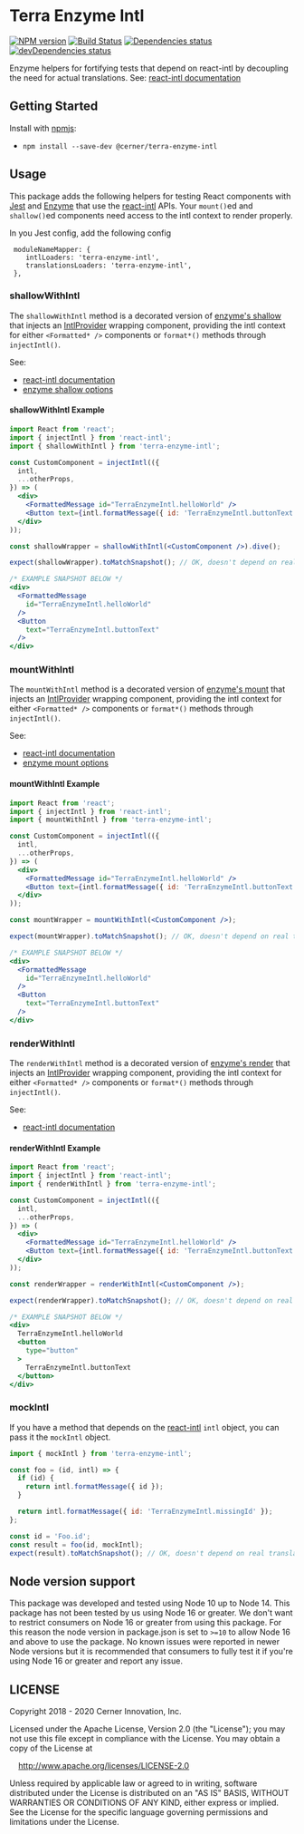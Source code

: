# Terra Enzyme Intl

[![NPM version](https://badgen.net/npm/v/@cerner/terra-enzyme-intl)](https://www.npmjs.com/package/@cerner/terra-enzyme-intl)
[![Build Status](https://badgen.net/travis/cerner/terra-toolkit)](https://travis-ci.com/cerner/terra-toolkit)
[![Dependencies status](https://badgen.net/david/dep/cerner/terra-enzyme-intl)](https://david-dm.org/cerner/terra-enzyme-intl)
[![devDependencies status](https://badgen.net/david/dev/cerner/terra-enzyme-intl)](https://david-dm.org/cerner/terra-enzyme-intl?type=dev)

Enzyme helpers for fortifying tests that depend on react-intl by decoupling the need for actual translations. See: [react-intl documentation](https://github.com/yahoo/react-intl/wiki/Testing-with-React-Intl#helper-function-1)

## Getting Started

Install with [npmjs](https://www.npmjs.com):

* `npm install --save-dev @cerner/terra-enzyme-intl`

## Usage

This package adds the following helpers for testing React components with [Jest](https://jestjs.io/) and [Enzyme](https://airbnb.io/enzyme/) that use the [react-intl](https://github.com/yahoo/react-intl) APIs. Your `mount()`ed and `shallow()`ed components need access to the intl context to render properly.

In you Jest config, add the following config

```
 moduleNameMapper: {
    intlLoaders: 'terra-enzyme-intl',
    translationsLoaders: 'terra-enzyme-intl',
 },
```

### shallowWithIntl

The `shallowWithIntl` method is a decorated version of [enzyme's shallow](https://airbnb.io/enzyme/docs/api/shallow.html#shallow-rendering-api) that injects an [IntlProvider](https://formatjs.io/docs/react-intl/components#intlprovider) wrapping component, providing the intl context for either `<Formatted* />` components or `format*()` methods through `injectIntl()`.

See:

* [react-intl documentation](https://formatjs.io/docs/guides/testing/#enzyme)
* [enzyme shallow options](https://airbnb.io/enzyme/docs/api/shallow.html#shallownode-options--shallowwrapper)

#### shallowWithIntl Example

```jsx
import React from 'react';
import { injectIntl } from 'react-intl';
import { shallowWithIntl } from 'terra-enzyme-intl';

const CustomComponent = injectIntl(({
  intl,
  ...otherProps,
}) => (
  <div>
    <FormattedMessage id="TerraEnzymeIntl.helloWorld" />
    <Button text={intl.formatMessage({ id: 'TerraEnzymeIntl.buttonText' })} />
  </div>
));

const shallowWrapper = shallowWithIntl(<CustomComponent />).dive();

expect(shallowWrapper).toMatchSnapshot(); // OK, doesn't depend on real translations

/* EXAMPLE SNAPSHOT BELOW */
<div>
  <FormattedMessage
    id="TerraEnzymeIntl.helloWorld"
  />
  <Button
    text="TerraEnzymeIntl.buttonText"
  />
</div>
```

### mountWithIntl

The `mountWithIntl` method is a decorated version of [enzyme's mount](https://airbnb.io/enzyme/docs/api/mount.html) that injects an [IntlProvider](https://formatjs.io/docs/react-intl/components#intlprovider) wrapping component, providing the intl context for either `<Formatted* />` components or `format*()` methods through `injectIntl()`.

See:

* [react-intl documentation](https://formatjs.io/docs/guides/testing/#enzyme)
* [enzyme mount options](https://airbnb.io/enzyme/docs/api/mount.html#mountnode-options--reactwrapper)

#### mountWithIntl Example

```jsx
import React from 'react';
import { injectIntl } from 'react-intl';
import { mountWithIntl } from 'terra-enzyme-intl';

const CustomComponent = injectIntl(({
  intl,
  ...otherProps,
}) => (
  <div>
    <FormattedMessage id="TerraEnzymeIntl.helloWorld" />
    <Button text={intl.formatMessage({ id: 'TerraEnzymeIntl.buttonText' })} />
  </div>
));

const mountWrapper = mountWithIntl(<CustomComponent />);

expect(mountWrapper).toMatchSnapshot(); // OK, doesn't depend on real translations

/* EXAMPLE SNAPSHOT BELOW */
<div>
  <FormattedMessage
    id="TerraEnzymeIntl.helloWorld"
  />
  <Button
    text="TerraEnzymeIntl.buttonText"
  />
</div>
```

### renderWithIntl

The `renderWithIntl` method is a decorated version of [enzyme's render](https://airbnb.io/enzyme/docs/api/render.html) that injects an [IntlProvider](https://formatjs.io/docs/react-intl/components#intlprovider) wrapping component, providing the intl context for either `<Formatted* />` components or `format*()` methods through `injectIntl()`.

See:

* [react-intl documentation](https://formatjs.io/docs/guides/testing/#enzyme)

#### renderWithIntl Example

```jsx
import React from 'react';
import { injectIntl } from 'react-intl';
import { renderWithIntl } from 'terra-enzyme-intl';

const CustomComponent = injectIntl(({
  intl,
  ...otherProps,
}) => (
  <div>
    <FormattedMessage id="TerraEnzymeIntl.helloWorld" />
    <Button text={intl.formatMessage({ id: 'TerraEnzymeIntl.buttonText' })} />
  </div>
));

const renderWrapper = renderWithIntl(<CustomComponent />);

expect(renderWrapper).toMatchSnapshot(); // OK, doesn't depend on real translations

/* EXAMPLE SNAPSHOT BELOW */
<div>
  TerraEnzymeIntl.helloWorld
  <button
    type="button"
  >
    TerraEnzymeIntl.buttonText
  </button>
</div>
```


### mockIntl

If you have a method that depends on the [react-intl](https://formatjs.io/docs/react-intl/api#the-intl-object) `intl` object, you can pass it the `mockIntl` object.

```js
import { mockIntl } from 'terra-enzyme-intl';

const foo = (id, intl) => {
  if (id) {
    return intl.formatMessage({ id });
  }

  return intl.formatMessage({ id: 'TerraEnzymeIntl.missingId' });
};

const id = 'Foo.id';
const result = foo(id, mockIntl);
expect(result).toMatchSnapshot(); // OK, doesn't depend on real translations
```

## Node version support

This package was developed and tested using Node 10 up to Node 14. This package has not been tested by us using Node 16 or greater. We don't want to restrict consumers on Node 16 or greater from using this package. For this reason the node version in package.json is set to `>=10` to allow Node 16 and above to use the package. No known issues were reported in newer Node versions but it is recommended that consumers to fully test it if you're using Node 16 or greater and report any issue.

## LICENSE

Copyright 2018 - 2020 Cerner Innovation, Inc.

Licensed under the Apache License, Version 2.0 (the "License"); you may not use this file except in compliance with the License. You may obtain a copy of the License at

&nbsp;&nbsp;&nbsp;&nbsp;<http://www.apache.org/licenses/LICENSE-2.0>

Unless required by applicable law or agreed to in writing, software distributed under the License is distributed on an "AS IS" BASIS, WITHOUT WARRANTIES OR CONDITIONS OF ANY KIND, either express or implied. See the License for the specific language governing permissions and limitations under the License.
